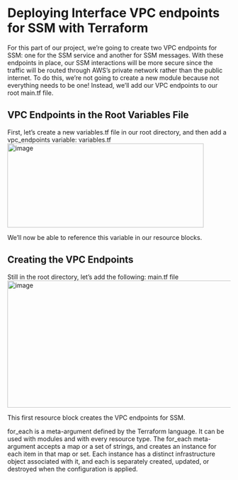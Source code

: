 <h1>Deploying Interface VPC endpoints for SSM with Terraform</h1>

For this part of our project, we’re going to create two VPC endpoints for SSM: one for the SSM service and another for SSM messages. With these endpoints in place, our SSM interactions will be more secure since the traffic will be routed through AWS’s private network rather than the public internet.
To do this, we’re not going to create a new module because not everything needs to be one! Instead, we’ll add our VPC endpoints to our root main.tf file.

<h2>VPC Endpoints in the Root Variables File</h2>
First, let’s create a new variables.tf file in our root directory, and then add a vpc_endpoints variable:
variables.tf

<img width="443" height="190" alt="image" src="https://github.com/user-attachments/assets/8a6d4eff-93e0-42fc-900c-a73bf88fe6f6" />

We’ll now be able to reference this variable in our resource blocks.

<h2>Creating the VPC Endpoints</h2>
Still in the root directory, let’s add the following:
main.tf  file

<img width="656" height="287" alt="image" src="https://github.com/user-attachments/assets/aa5ff2c4-b0f4-41b3-9879-1069245241a3" />

This first resource block creates the VPC endpoints for SSM.

for_each is a meta-argument defined by the Terraform language. It can be used with modules and with every resource type.
The for_each meta-argument accepts a map or a set of strings, and creates an instance for each item in that map or set. Each instance has a distinct infrastructure object associated with it, and each is separately created, updated, or destroyed when the configuration is applied.



